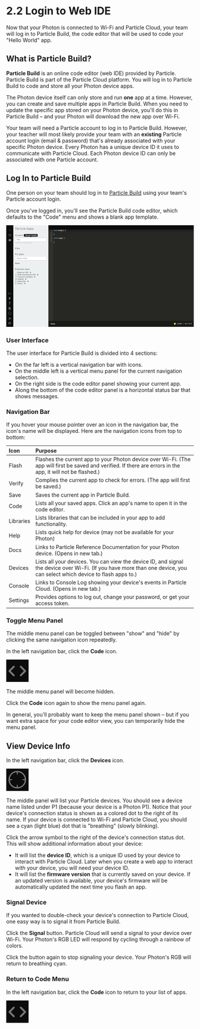 # 2.2 Login to Web IDE

Now that your Photon is connected to Wi-Fi and Particle Cloud, your team will log in to Particle Build, the code editor that will be used to code your "Hello World" app.

## What is Particle Build?

**Particle Build** is an online code editor \(web IDE\) provided by Particle.  Particle Build is part of the Particle Cloud platform. You will log in to Particle Build to code and store all your Photon device apps.

The Photon device itself can only store and run **one** app at a time. However, you can create and save multiple apps in Particle Build. When you need to update the specific app stored on your Photon device, you'll do this in Particle Build – and your Photon will download the new app over Wi-Fi.

Your team will need a Particle account to log in to Particle Build.  However, your teacher will most likely provide your team with an **existing** Particle account login \(email & password\) that's already associated with your specific Photon device. Every Photon has a unique device ID it uses to communicate with Particle Cloud. Each Photon device ID can only be associated with one Particle account.

## Log In to Particle Build

One person on your team should log in to [Particle Build](https://login.particle.io/build) using your team's Particle account login.

Once you've logged in, you'll see the Particle Build code editor, which defaults to the "Code" menu and shows a blank app template.

![Particle Build User Interface](../../.gitbook/assets/particle-build-ui.png)

### User Interface

The user interface for Particle Build is divided into 4 sections:

* On the far left is a vertical navigation bar with icons.
* On the middle left is a vertical menu panel for the current navigation selection.
* On the right side is the code editor panel showing your current app.
* Along the bottom of the code editor panel is a horizontal status bar that shows messages.

### Navigation Bar

If you hover your mouse pointer over an icon in the navigation bar, the icon's name will be displayed. Here are the navigation icons from top to bottom:

| Icon | Purpose |
| :--- | :--- |
| Flash | Flashes the current app to your Photon device over Wi-Fi. \(The app will first be saved and verified. If there are errors in the app, it will not be flashed.\) |
| Verify | Complies the current app to check for errors. \(The app will first be saved.\) |
| Save | Saves the current app in Particle Build. |
| Code | Lists all your saved apps. Click an app's name to open it in the code editor. |
| Libraries | Lists libraries that can be included in your app to add functionality. |
| Help | Lists quick help for device \(may not be available for your Photon\) |
| Docs | Links to Particle Reference Documentation for your Photon device. \(Opens in new tab.\) |
| Devices | Lists all your devices. You can view the device ID, and signal the device over Wi-Fi. \(If you have more than one device, you can select which device to flash apps to.\) |
| Console | Links to Console Log showing your device's events in Particle Cloud. \(Opens in new tab.\) |
| Settings | Provides options to log out, change your password, or get your access token. |

### Toggle Menu Panel

The middle menu panel can be toggled between "show" and "hide" by clicking the same navigation icon repeatedly.

In the left navigation bar, click the **Code** icon.

![Code Icon](../../.gitbook/assets/pb-code-icon.png)

The middle menu panel will become hidden.

Click the **Code** icon again to show the menu panel again.

In general, you'll probably want to keep the menu panel shown – but if you want extra space for your code editor view, you can temporarily hide the menu panel.

## View Device Info

In the left navigation bar, click the **Devices** icon.

![Devices Icon](../../.gitbook/assets/pb-devices-icon.png)

The middle panel will list your Particle devices. You should see a device name listed under P1 \(because your device is a Photon P1\).  Notice that your device's connection status is shown as a colored dot to the right of its name.  If your device is connected to Wi-Fi and Particle Cloud, you should see a cyan \(light blue\) dot that is "breathing" \(slowly blinking\).

Click the arrow symbol to the right of the device's connection status dot. This will show additional information about your device:

* It will list the **device ID**, which is a unique ID used by your device to interact with Particle Cloud. Later when you create a web app to interact with your device, you will need your device ID.
* It will list the **firmware version** that is currently saved on your device. If an updated version is available, your device's firmware will be automatically updated the next time you flash an app.

### Signal Device

If you wanted to double-check your device's connection to Particle Cloud, one easy way is to signal it from Particle Build.

Click the **Signal** button. Particle Cloud will send a signal to your device over Wi-Fi. Your Photon's RGB LED will respond by cycling through a rainbow of colors.

Click the button again to stop signaling your device. Your Photon's RGB will return to breathing cyan.

### Return to Code Menu

In the left navigation bar, click the **Code** icon to return to your list of apps.

![Code Icon](../../.gitbook/assets/pb-code-icon.png)

